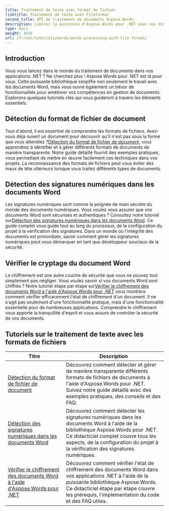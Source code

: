 ```yaml
---
title: Traitement de texte avec format de fichier
linktitle: Traitement de texte avec Fileformat
second_title: API de traitement de documents Aspose.Words
description: Libérez la puissance d'Aspose.Words pour .NET avec nos didacticiels complets sur le traitement de documents, y compris la détection de format de fichier et les signatures numériques.
type: docs
weight: 1610
url: /fr/net/tutorials/words/words-processing-with-file-format/
---
```

## Introduction

Vous vous lancez dans le monde du traitement de documents dans vos applications .NET ? Ne cherchez plus ! Aspose.Words pour .NET est là pour vous. Cette puissante bibliothèque simplifie non seulement le travail avec les documents Word, mais vous ouvre également un trésor de fonctionnalités pour améliorer vos compétences en gestion de documents. Explorons quelques tutoriels clés qui vous guideront à travers les éléments essentiels.

## Détection du format de fichier de document

 Tout d'abord, il est essentiel de comprendre les formats de fichiers. Avez-vous déjà ouvert un document pour découvrir qu'il n'est pas sous la forme que vous attendiez ?[Détection du format de fichier de document](./document-file-format-detection/), vous apprendrez à identifier et à gérer différents formats de documents de manière transparente. Notre guide détaillé fournit des exemples pratiques, vous permettant de mettre en œuvre facilement ces techniques dans vos projets. La reconnaissance des formats de fichiers peut vous éviter des maux de tête ultérieurs lorsque vous traitez différents types de documents. 

## Détection des signatures numériques dans les documents Word

Les signatures numériques sont comme la poignée de main secrète du monde des documents numériques. Vous voulez vous assurer que vos documents Word sont sécurisés et authentiques ? Consultez notre tutoriel sur[Détection des signatures numériques dans les documents Word](./detecting-digital-signatures/). Ce guide complet vous guide tout au long du processus, de la configuration du projet à la vérification des signatures. Dans un monde où l'intégrité des documents est primordiale, savoir comment gérer les signatures numériques peut vous démarquer en tant que développeur soucieux de la sécurité.

## Vérifier le cryptage du document Word

 Le chiffrement est une autre couche de sécurité que vous ne pouvez tout simplement pas négliger. Vous voulez savoir si vos documents Word sont chiffrés ? Notre tutoriel étape par étape sur[Vérifier le chiffrement des documents Word à l'aide d'Aspose.Words pour .NET](./verify-word-document-encryption/) vous montrera comment vérifier efficacement l'état de chiffrement d'un document. Il ne s'agit pas seulement d'une fonctionnalité pratique, mais d'une fonctionnalité essentielle pour de nombreuses applications. Comprendre le chiffrement vous apporte la tranquillité d'esprit et vous assure de contrôler la sécurité de vos documents.

 ## Tutoriels sur le traitement de texte avec les formats de fichiers
| Titre | Description |
| --- | --- |
| [Détection du format de fichier de document](./document-file-format-detection/) | Découvrez comment détecter et gérer de manière transparente différents formats de fichiers de documents à l'aide d'Aspose.Words pour .NET. Suivez notre guide détaillé avec des exemples pratiques, des conseils et des FAQ. |
| [Détection des signatures numériques dans les documents Word](./detecting-digital-signatures/) | Découvrez comment détecter les signatures numériques dans les documents Word à l'aide de la bibliothèque Aspose.Words pour .NET. Ce didacticiel complet couvre tous les aspects, de la configuration du projet à la vérification des signatures numériques. |
| [Vérifier le chiffrement des documents Word à l'aide d'Aspose.Words pour .NET](./verify-word-document-encryption/) | Découvrez comment vérifier l'état de chiffrement des documents Word dans vos applications .NET à l'aide de la puissante bibliothèque Aspose.Words. Ce didacticiel étape par étape couvre les prérequis, l'implémentation du code et des FAQ utiles. |